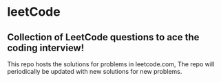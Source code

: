# leetCode
## Collection of LeetCode questions to ace the coding interview!
This repo hosts the solutions for problems in leetcode.com, The repo will periodically be updated with new solutions for new problems.

